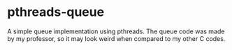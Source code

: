 # pthreads-queue
A simple queue implementation using pthreads. The queue code was made by my professor, so it may look weird when compared to my other C codes.
